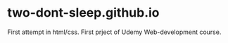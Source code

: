 # two-dont-sleep.github.io
First attempt in html/css. First prject of Udemy Web-development course.
